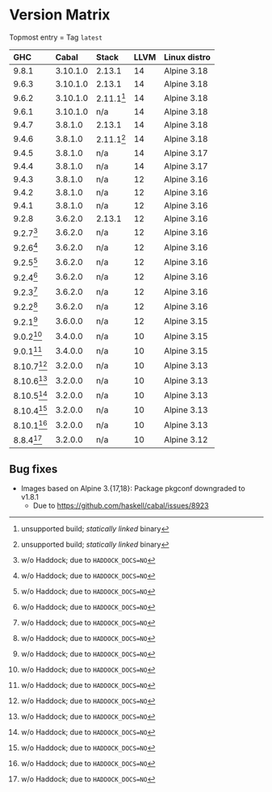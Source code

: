 # Version Matrix

Topmost entry = Tag `latest`

| GHC        | Cabal    | Stack      | LLVM | Linux distro |
|:-----------|:---------|:-----------|:---- |:-------------|
| 9.8.1      | 3.10.1.0 | 2.13.1     | 14   | Alpine 3.18  |
| 9.6.3      | 3.10.1.0 | 2.13.1     | 14   | Alpine 3.18  |
| 9.6.2      | 3.10.1.0 | 2.11.1[^1] | 14   | Alpine 3.18  |
| 9.6.1      | 3.10.1.0 | n/a        | 14   | Alpine 3.18  |
| 9.4.7      | 3.8.1.0  | 2.13.1     | 14   | Alpine 3.18  |
| 9.4.6      | 3.8.1.0  | 2.11.1[^1] | 14   | Alpine 3.18  |
| 9.4.5      | 3.8.1.0  | n/a        | 14   | Alpine 3.17  |
| 9.4.4      | 3.8.1.0  | n/a        | 14   | Alpine 3.17  |
| 9.4.3      | 3.8.1.0  | n/a        | 12   | Alpine 3.16  |
| 9.4.2      | 3.8.1.0  | n/a        | 12   | Alpine 3.16  |
| 9.4.1      | 3.8.1.0  | n/a        | 12   | Alpine 3.16  |
| 9.2.8      | 3.6.2.0  | 2.13.1     | 12   | Alpine 3.16  |
| 9.2.7[^2]  | 3.6.2.0  | n/a        | 12   | Alpine 3.16  |
| 9.2.6[^2]  | 3.6.2.0  | n/a        | 12   | Alpine 3.16  |
| 9.2.5[^2]  | 3.6.2.0  | n/a        | 12   | Alpine 3.16  |
| 9.2.4[^2]  | 3.6.2.0  | n/a        | 12   | Alpine 3.16  |
| 9.2.3[^2]  | 3.6.2.0  | n/a        | 12   | Alpine 3.16  |
| 9.2.2[^2]  | 3.6.2.0  | n/a        | 12   | Alpine 3.16  |
| 9.2.1[^2]  | 3.6.0.0  | n/a        | 12   | Alpine 3.15  |
| 9.0.2[^2]  | 3.4.0.0  | n/a        | 10   | Alpine 3.15  |
| 9.0.1[^2]  | 3.4.0.0  | n/a        | 10   | Alpine 3.15  |
| 8.10.7[^2] | 3.2.0.0  | n/a        | 10   | Alpine 3.13  |
| 8.10.6[^2] | 3.2.0.0  | n/a        | 10   | Alpine 3.13  |
| 8.10.5[^2] | 3.2.0.0  | n/a        | 10   | Alpine 3.13  |
| 8.10.4[^2] | 3.2.0.0  | n/a        | 10   | Alpine 3.13  |
| 8.10.1[^2] | 3.2.0.0  | n/a        | 10   | Alpine 3.13  |
| 8.8.4[^2]  | 3.2.0.0  | n/a        | 10   | Alpine 3.12  |

[^1]: unsupported build; *statically linked* binary  
[^2]: w/o Haddock; due to `HADDOCK_DOCS=NO`

## Bug fixes

* Images based on Alpine 3.{17,18}: Package pkgconf downgraded to v1.8.1
  * Due to https://github.com/haskell/cabal/issues/8923
